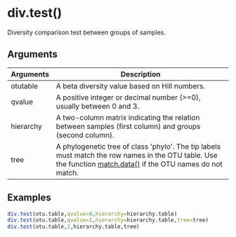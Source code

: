 # div.test()

Diversity comparison test between groups of samples.

## Arguments
| Arguments | Description |
| ------------- | ------------- |
| otutable | A beta diversity value based on Hill numbers. |
| qvalue |  A positive integer or decimal number (>=0), usually between 0 and 3. |
| hierarchy | A two-column matrix indicating the relation between samples (first column) and groups (second column). |
| tree | A phylogenetic tree of class 'phylo'. The tip labels must match the row names in the OTU table. Use the function [match.data()](documentation/match.data.md) if the OTU names do not match.  |

## Examples
````R
div.test(otu.table,qvalue=0,hierarchy=hierarchy.table)
div.test(otu.table,qvalue=1,hierarchy=hierarchy.table,tree=tree)
div.test(otu.table,2,hierarchy.table,tree)
````
